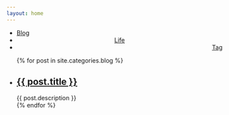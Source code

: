 ```yaml
---
layout: home
---
```


<div class="index-content blog">
    <div class="section">
        <ul class="artical-cate">
            <li class="on"><a href="/"><span>Blog</span></a></li>
            <li style="text-align:center"><a href="/life"><span>Life</span></a></li>
            <!--
            <li style="text-align:right"><a href="/project"><span>Project</span></a></li>
            -->
            <li style="text-align:right"><a href="/tag"><span>Tag</span></a></li>
        </ul>
        <div class="cate-bar"><span id="cateBar"></span></div>
        <ul class="artical-list">
        {% for post in site.categories.blog %}
            <li>
                <h2><a href="{{ post.url }}">{{ post.title }}</a></h2>
                <div class="title-desc">{{ post.description }}</div>
            </li>
        {% endfor %}
        </ul>
    </div>
    <!--左边 Banner -->
    <div class="aside">
    </div>
</div>
